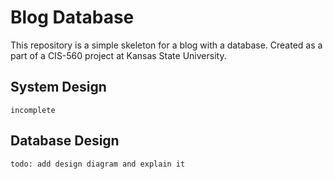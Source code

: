 # Blog Database
This repository is a simple skeleton for a blog with a database. Created as a part of a CIS-560 project at Kansas State University.

## System Design

`incomplete`

## Database Design

`todo: add design diagram and explain it`